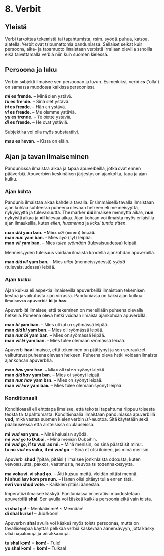 
# 8. Verbit

## Yleistä

Verbi tarkoittaa tekemistä tai tapahtumista, esim. syödä, puhua, katsoa, ajatella.
Verbit ovat taipumattomia panduniassa.
Sellaiset seikat kuin persoona, aika- ja tapamuoto ilmaistaan verbistä irrallaan olevilla sanoilla
eikä taivuttamalla verbiä niin kuin suomen kielessä.

## Persoona ja luku

Verbin subjekti ilmaisee sen persoonan ja luvun.
Esimerkiksi, verbi
**es**
('olla') on samassa muodossa kaikissa persoonissa.

**_mi_ es frende.**
– Minä olen ystävä.  
**_tu_ es frende.**
– Sinä olet ystävä.  
**_hi_ es frende.**
– Hän on ystävä.  
**_vi_ es frende.**
– Me olemme ystäviä.  
**_yu_ es frende.**
– Te olette ystäviä.  
**_di_ es frende.**
– He ovat ystäviä.

Subjektina voi olla myös substantiivi.

**mau es hevan.**
– Kissa on eläin.

## Ajan ja tavan ilmaiseminen

Panduniassa ilmaistaa aikaa ja tapaa apuverbeillä,
jotka ovat ennen pääverbiä.
Apuverbien keskinäinen järjestys on ajankohta, tapa ja ajan kulku.

### Ajan kohta

Pandunia ilmaistaa aikaa kahdella tavalla.
Ensimmäisellä tavalla ilmaistaan ajan kohtaa suhteessa puheena olevaan hetkeen
eli menneisyyttä, nykyisyyttä ja tulevaisuutta.
The marker
**did**
ilmaisee mennyttä aikaa,
**nun**
nykyistä aikaa ja
**vil**
tulevaa aikaa.
Ajan kohdan voi ilmaista myös erilaisilla ajan ilmauksilla, kuten *eilen*, *huomenna* ja *kaksi tuntia sitten*.

**man** ***did*** **yam ban.**
– Mies *söi* (ennen) leipää.  
**man** ***nun*** **yam ban.**
– Mies *syö* (nyt) leipää.  
**man** ***vil*** **yam ban.**
– Mies *tulee syömään* (tulevaisuudessa) leipää.

Menneisyyden tuleisuus voidaan ilmaista kahdella ajankohdan apuverbillä.

**man** ***did vil*** **yam ban.**
– Mies *aikoi* (menneisyydessä) *syödä* (tulevaisuudessa) leipää.


### Ajan kulku

Ajan kulkua eli aspektia ilmaisevilla apuverbeillä ilmaistaan tekemisen kestoa ja vaikutusta ajan virrassa.
Panduniassa on kaksi ajan kulkua ilmaisevaa apuverbiä
**bi** ja **hav**.

Apuverbi
**bi**
ilmaisee, että tekeminen on meneillään puheena olevalla hetkellä.
Puheena oleva hetki voidaan ilmaista ajankohdan apuverbillä.

**man** ***bi*** **yam ban.**
– Mies oli tai on syömässä leipää.  
**man** ***did bi*** **yam ban.**
– Mies oli syömässä leipää.  
**man** ***nun bi*** **yam ban.**
– Mies on syömässä leipää.  
**man** ***vil bi*** **yam ban.**
– Mies tulee olemaan syömässä leipää.

Apuverbi
**hav**
ilmaisee, että tekeminen on päättynyt
ja sen seuraukset vaikuttavat puheena olevaan hetkeen.
Puheena oleva hetki voidaan ilmaista ajankohdan apuverbillä.

**man** ***hav*** **yam ban.**
– Mies oli tai on syönyt leipää.  
**man** ***did hav*** **yam ban.**
– Mies oli syönyt leipää.  
**man** ***nun hav*** **yam ban.**
– Mies on syönyt leipää.  
**man** ***vil hav*** **yam ban.**
– Mies tulee olemaan syönyt leipää.


### Konditionaali

Konditionaali eli ehtotapa ilmaisee, että teko tai tapahtuma riippuu toisesta teosta tai tapahtumasta.
Konditionaalia ilmaistaan panduniassa apuverbillä
**vud**,
mikä vastaa suomen kielen verbin *isi*-muotoa.
Sitä käytetään sekä päälauseessa että alisteisissa sivulauseissa.

**mi** ***vud*** **van yam.**
– Minä haluaisin syödä.  
**mi** ***vud*** **go to Dubai.**
– Minä menisin Dubaihin.  
**mi** ***vud*** **go, if tu vud las mi.**
– Minä menisin, jos sinä päästäisit minut.  
**tu no** ***vud*** **es suka, if mi** ***vud*** **go.**
– Sinä et olisi iloinen, jos minä menisin.

Apuverbi
**shud**
('pitää, pitäisi') ilmaisee jonkinlaista odotusta, kuten velvollisuutta, pakkoa, vaatimusta, neuvoa tai todennäköisyyttä.

**ma voka vi. vi shud go.**
– Äiti kutsuu meitä. Meidän pitäisi mennä.  
**hi shud hav kom pre nun.**
– Hänen olisi pitänyt tulla ennen tätä.  
**evri von shud vote.**
– Kaikkien pitäisi äänestää.

Imperatiivi ilmaisee käskyä.
Panduniassa imperatiivi muodostetaan apuverbillä
**shal**.
Sen avulla voi käskeä kaikkia persoonia eikä vain toista.

**vi shal go!**
– Menkäämme! ~ Mennään!  
**di shal kurse!**
– Juoskoon!

Apuverbin
**shal**
avulla voi käskeä myös toista persoonaa,
mutta on tavallisempaa käyttää pelkkää verbiä käskevään äänensävyyn,
jotta käsky olisi napakampi ja tehokkaampi.

**tu shal kom!** = **kom!**
– Tule!  
**yu shal kom!** = **kom!**
– Tulkaa!


